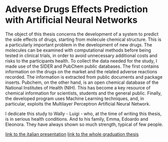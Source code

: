 # Adverse Drugs Effects Prediction with Artificial Neural Networks
The object of this thesis concerns the development of a system to predict the side effects of drugs, starting from molecule chemical structure. This is a particularly important problem in the development of new drugs. The molecules can be examined with computational methods before being tested in clinical trials, in order to avoid unnecessary additional costs and risks to the participants health.
To collect the data needed for the study, I made use of the SIDER and PubChem public databases.
The first contains information on the drugs on the market and the related adverse reactions recorded. The information is extracted from public documents and package inserts.
Pubchem, on the other hand, is an open chemical database of the National Institutes of Health (NIH). This has become a key resource of chemical information for scientists, students and the general public.
Finally, the developed program uses Machine Learning techniques, and, in particular, exploits the Multilayer Perceptron Artificial Neural Network.

I dedicate this study to Wally - Luigi - who, at the time of writing this thesis, is in serious health conditions. And to his family, Emma, Edoardo and Eleonora. They have always shown so much strength, typical of few people.

[link to the italian presentation](https://github.com/carlomerola/Adverse-Drugs-Effects-Prediction/blob/main/Presentazione_Tesi_Merola_Carlo_A_A__2021_2022.pdf)
[link to the whole graduation thesis](https://github.com/carlomerola/Adverse-Drugs-Effects-Prediction/blob/main/Tesi_Merola_Carlo_A_A__2021_2022.pdf)
